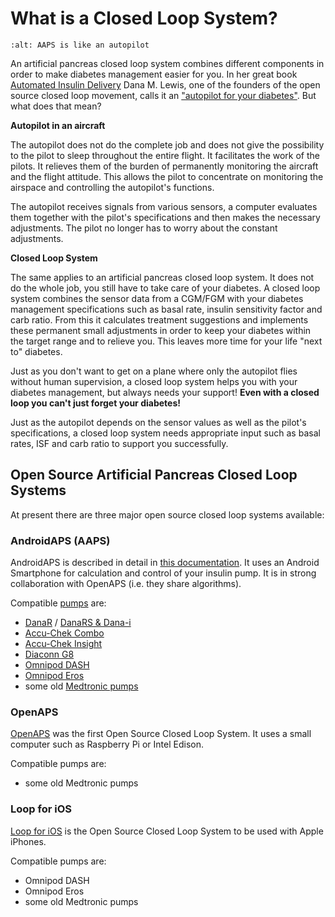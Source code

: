 # What is a Closed Loop System?

```{image} ../images/autopilot.png
:alt: AAPS is like an autopilot
```

An artificial pancreas closed loop system combines different components in order to make diabetes management easier for you. In her great book [Automated Insulin Delivery](https://www.artificialpancreasbook.com/) Dana M. Lewis, one of the founders of the open source closed loop movement, calls it an ["autopilot for your diabetes"](https://www.artificialpancreasbook.com/3.-getting-started-with-your-aps). But what does that mean?

**Autopilot in an aircraft**

The autopilot does not do the complete job and does not give the possibility to the pilot to sleep throughout the entire flight. It facilitates the work of the pilots. It relieves them of the burden of permanently monitoring the aircraft and the flight attitude. This allows the pilot to concentrate on monitoring the airspace and controlling the autopilot's functions.

The autopilot receives signals from various sensors, a computer evaluates them together with the pilot's specifications and then makes the necessary adjustments. The pilot no longer has to worry about the constant adjustments.

**Closed Loop System**

The same applies to an artificial pancreas closed loop system. It does not do the whole job, you still have to take care of your diabetes. A closed loop system combines the sensor data from a CGM/FGM with your diabetes management specifications such as basal rate, insulin sensitivity factor and carb ratio. From this it calculates treatment suggestions and implements these permanent small adjustments in order to keep your diabetes within the target range and to relieve you. This leaves more time for your life "next to" diabetes.

Just as you don't want to get on a plane where only the autopilot flies without human supervision, a closed loop system helps you with your diabetes management, but always needs your support! **Even with a closed loop you can't just forget your diabetes!**

Just as the autopilot depends on the sensor values as well as the pilot's specifications, a closed loop system needs appropriate input such as basal rates, ISF and carb ratio to support you successfully.

## Open Source Artificial Pancreas Closed Loop Systems

At present there are three major open source closed loop systems available:

### AndroidAPS (AAPS)

AndroidAPS is described in detail in [this documentation](./WhatisAndroidAPS.html). It uses an Android Smartphone for calculation and control of your insulin pump. It is in strong collaboration with OpenAPS (i.e. they share algorithms).

Compatible [pumps](../Hardware/pumps.md) are:

- [DanaR](../Configuration/DanaR-Insulin-Pump.md) / [DanaRS & Dana-i](../Configuration/DanaRS-Insulin-Pump.html)
- [Accu-Chek Combo](../Configuration/Accu-Chek-Combo-Pump.md)
- [Accu-Chek Insight](../Configuration/Accu-Chek-Insight-Pump.md)
- [Diaconn G8](../Configuration/DiaconnG8.md)
- [Omnipod DASH](../Configuration/OmnipodDASH.md)
- [Omnipod Eros](../Configuration/OmnipodEros.md)
- some old [Medtronic pumps](../Configuration/MedtronicPump.md)

### OpenAPS

[OpenAPS](https://openaps.readthedocs.io) was the first Open Source Closed Loop System. It uses a small computer such as Raspberry Pi or Intel Edison.

Compatible pumps are:

- some old Medtronic pumps

### Loop for iOS

[Loop for iOS](https://loopkit.github.io/loopdocs/) is the Open Source Closed Loop System to be used with Apple iPhones.

Compatible pumps are:

- Omnipod DASH
- Omnipod Eros
- some old Medtronic pumps
